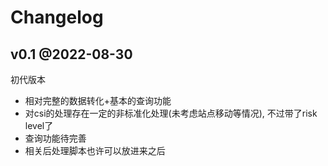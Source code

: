 # Changelog


## v0.1 @2022-08-30
初代版本
   
   * 相对完整的数据转化+基本的查询功能
   * 对csi的处理存在一定的非标准化处理(未考虑站点移动等情况), 不过带了risk level了
   * 查询功能待完善
   * 相关后处理脚本也许可以放进来之后